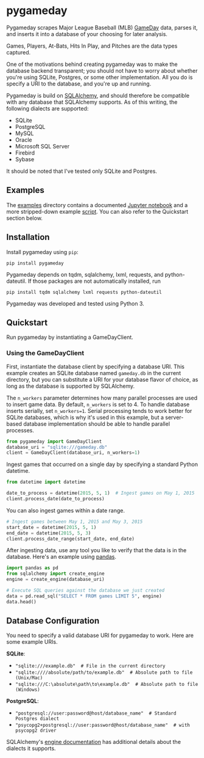 # pygameday
Pygameday scrapes Major League Baseball (MLB) [GameDay](http://mlb.mlb.com/mlb/gameday/#) 
data, parses it, and inserts it into a database of your choosing for 
later analysis.

Games, Players, At-Bats, Hits In Play, and Pitches are the data types
captured.

One of the motivations behind creating pygameday was to make the 
database backend transparent; you should not have to worry about
whether you're using SQLite, Postgres, or some other implementation.
All you do is specify a URI to the database, and you're up and 
running.

Pygameday is build on [SQLAlchemy](http://www.sqlalchemy.org/), and 
should therefore be compatible with any database that SQLAlchemy 
supports. As of this writing, the following dialects are supported:

* SQLite
* PostgreSQL
* MySQL
* Oracle
* Microsoft SQL Server
* Firebird
* Sybase

It should be noted that I've tested only SQLite and Postgres.

## Examples
The  [examples](./examples) directory contains a documented
[Jupyter notebook](./examples/example.ipynb) and a more stripped-down example 
[script](./examples/example.py). You can also refer to the Quickstart section below.



## Installation
Install pygameday using `pip`:

```
pip install pygameday
```

Pygameday depends on tqdm, sqlalchemy, lxml, requests, and python-dateutil. If
those packages are not automatically installed, run

```
pip install tqdm sqlalchemy lxml requests python-dateutil
```

Pygameday was developed and tested using Python 3.

## Quickstart
Run pygameday by instantiating a GameDayClient.

### Using the GameDayClient
First, instantiate the database client by specifying a database URI. 
This example creates an SQLite database
named `gameday.db` in the current directory, but you can substitute
a URI for your database flavor of choice, as long as the database is supported
by SQLAlchemy.

The `n_workers` parameter determines how many parallel processes are
used to insert game data. By default, `n_workers` is set to 4. To handle database 
inserts serially, set `n_workers=1`. Serial processing tends to work better for SQLite
databases, which is why it's used in this example, but a server-based 
database implementation should be able to handle parallel processes.

```python
from pygameday import GameDayClient
database_uri = "sqlite:///gameday.db"
client = GameDayClient(database_uri, n_workers=1)
```

Ingest games that occurred on a single day by specifying a standard Python datetime.
```python
from datetime import datetime

date_to_process = datetime(2015, 5, 1)  # Ingest games on May 1, 2015
client.process_date(date_to_process)
```

You can also ingest games within a date range.
```python
# Ingest games between May 1, 2015 and May 3, 2015
start_date = datetime(2015, 5, 1)
end_date = datetime(2015, 5, 3)
client.process_date_range(start_date, end_date)
```

After ingesting data, use any tool you like to verify that the 
data is in the database. Here's an example using [pandas](http://pandas.pydata.org/).

```python
import pandas as pd
from sqlalchemy import create_engine
engine = create_engine(database_uri)

# Execute SQL queries against the database we just created
data = pd.read_sql("SELECT * FROM games LIMIT 5", engine)
data.head()
```

## Database Configuration
You  need to specify a valid database URI for pygameday to work.
Here are some example URIs.

**SQLite**: 
* `"sqlite:///example.db"  # File in the current directory`
* `"sqlite:////absolute/path/to/example.db"  # Absolute path to file (Unix/Mac)`
* `"sqlite:///C:\absolute\path\to\example.db"  # Absolute path to file (Windows)`

**PostgreSQL**:
* `"postgresql://user:password@host/database_name"  # Standard Postgres dialect`
* `"psycopg2+postgresql://user:password@host/database_name"  # with psycopg2 driver`

SQLAlchemy's [engine documentation](http://docs.sqlalchemy.org/en/latest/core/engines.html)
has additional details about the dialects it supports.
